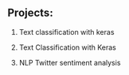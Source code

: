 ## Projects:
1. Text classification with keras

2. Text Classification with Keras

3. NLP Twitter sentiment analysis
